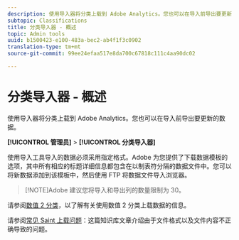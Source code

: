 ```yaml
---
description: 使用导入器将分类上载到 Adobe Analytics。您也可以在导入前导出要更新的数据。
subtopic: Classifications
title: 分类导入器 - 概述
topic: Admin tools
uuid: b1500423-e100-483a-bec2-ab4f1f3c0902
translation-type: tm+mt
source-git-commit: 99ee24efaa517e8da700c67818c111c4aa90dc02

---
```



# 分类导入器 - 概述

使用导入器将分类上载到 Adobe Analytics。您也可以在导入前导出要更新的数据。

**[!UICONTROL 管理员]** &gt; **[!UICONTROL 分类导入器]**

使用导入工具导入的数据必须采用指定格式。Adobe 为您提供了下载数据模板的选项，其中所有相应的标题详细信息都包含在以制表符分隔的数据文件中。您可以将新数据添加到该模板中，然后使用 FTP 将数据文件导入浏览器。

> [!NOTE]Adobe 建议您将导入和导出列的数量限制为 30。

请参阅[数值 2 分类](/help/components/c-classifications2/c-numeric-2/c-numeric-2-classifications.md)，以了解有关使用数值 2 分类上载数据的信息。

请参阅[常见 Saint 上载问题](https://helpx.adobe.com/analytics/kb/common-saint-upload-issues.html)：这篇知识库文章介绍由于文件格式以及文件内容不正确导致的问题。
